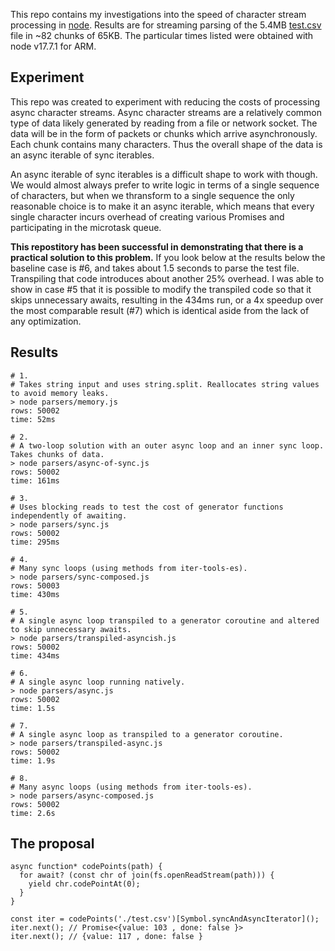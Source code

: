This repo contains my investigations into the speed of character stream processing in [node](https://nodejs.org/). Results are for streaming parsing of the 5.4MB [test.csv](https://raw.githubusercontent.com/conartist6/async-perf/trunk/test.csv) file in ~82 chunks of 65KB. The particular times listed were obtained with node v17.7.1 for ARM.

## Experiment
This repo was created to experiment with reducing the costs of processing async character streams. Async character streams are a relatively common type of data likely generated by reading from a file or network socket. The data will be in the form of packets or chunks which arrive asynchronously. Each chunk contains many characters. Thus the overall shape of the data is an async iterable of sync iterables.

An async iterable of sync iterables is a difficult shape to work with though. We would almost always prefer to write logic in terms of a single sequence of characters, but when we thransform to a single sequence the only reasonable choice is to make it an async iterable, which means that every single character incurs overhead of creating various Promises and participating in the microtask queue.

**This repostitory has been successful in demonstrating that there is a practical solution to this problem.** If you look below at the results below the baseline case is #6, and takes about 1.5 seconds to parse the test file. Transpiling that code introduces about another 25% overhead. I was able to show in case #5 that it is possible to modify the transpiled code so that it skips unnecessary awaits, resulting in the 434ms run, or a 4x speedup over the most comparable result (#7) which is identical aside from the lack of any optimization.

## Results
```
# 1.
# Takes string input and uses string.split. Reallocates string values to avoid memory leaks.
> node parsers/memory.js       
rows: 50002
time: 52ms

# 2.
# A two-loop solution with an outer async loop and an inner sync loop. Takes chunks of data.
> node parsers/async-of-sync.js 
rows: 50002
time: 161ms

# 3.
# Uses blocking reads to test the cost of generator functions independently of awaiting.
> node parsers/sync.js
rows: 50002
time: 295ms

# 4.
# Many sync loops (using methods from iter-tools-es).
> node parsers/sync-composed.js 
rows: 50003
time: 430ms

# 5.
# A single async loop transpiled to a generator coroutine and altered to skip unnecessary awaits.
> node parsers/transpiled-asyncish.js
rows: 50002
time: 434ms

# 6.
# A single async loop running natively.
> node parsers/async.js        
rows: 50002
time: 1.5s

# 7.
# A single async loop as transpiled to a generator coroutine.
> node parsers/transpiled-async.js 
rows: 50002
time: 1.9s

# 8.
# Many async loops (using methods from iter-tools-es).
> node parsers/async-composed.js 
rows: 50002
time: 2.6s
```

## The proposal

```
async function* codePoints(path) {
  for await? (const chr of join(fs.openReadStream(path))) {
    yield chr.codePointAt(0);
  }
}

const iter = codePoints('./test.csv')[Symbol.syncAndAsyncIterator]();
iter.next(); // Promise<{value: 103 , done: false }>
iter.next(); // {value: 117 , done: false }
```